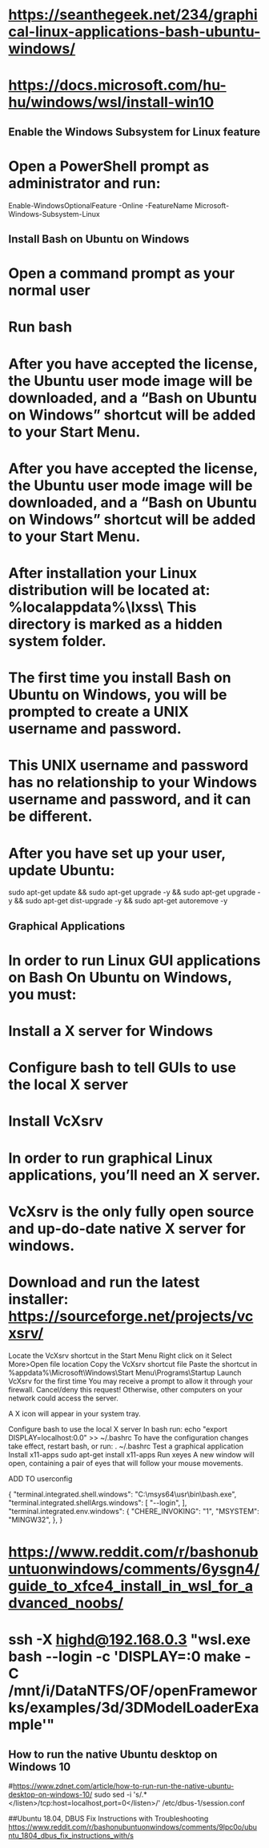 # https://seanthegeek.net/234/graphical-linux-applications-bash-ubuntu-windows/
# https://docs.microsoft.com/hu-hu/windows/wsl/install-win10

## Enable the Windows Subsystem for Linux feature
# Open a PowerShell prompt as administrator and run:

Enable-WindowsOptionalFeature -Online -FeatureName Microsoft-Windows-Subsystem-Linux

## Install Bash on Ubuntu on Windows
# Open a command prompt as your normal user
# Run bash
# After you have accepted the license, the Ubuntu user mode image will be downloaded, and a “Bash on Ubuntu on Windows” shortcut will be added to your Start Menu.
# After you have accepted the license, the Ubuntu user mode image will be downloaded, and a “Bash on Ubuntu on Windows” shortcut will be added to your Start Menu.

# After installation your Linux distribution will be located at: %localappdata%\lxss\ This directory is marked as a hidden system folder.

# The first time you install Bash on Ubuntu on Windows, you will be prompted to create a UNIX username and password.

# This UNIX username and password has no relationship to your Windows username and password, and it can be different. 

# After you have set up your user, update Ubuntu:
sudo apt-get update && sudo apt-get upgrade -y && sudo apt-get upgrade -y && sudo apt-get dist-upgrade -y && sudo apt-get autoremove -y

## Graphical Applications

# In order to run Linux GUI applications on Bash On Ubuntu on Windows, you must:

# Install a X server for Windows
# Configure bash to tell GUIs to use the local X server
# Install VcXsrv
# In order to run graphical Linux applications, you’ll need an X server.

# VcXsrv is the only fully open source and up-do-date native X server for windows.

# Download and run the latest installer: https://sourceforge.net/projects/vcxsrv/
Locate the VcXsrv shortcut in the Start Menu
Right click on it
Select More>Open file location
Copy the VcXsrv shortcut file
Paste the shortcut in %appdata%\Microsoft\Windows\Start Menu\Programs\Startup
Launch VcXsrv for the first time
You may receive a prompt to allow it through your firewall. Cancel/deny this request! Otherwise, other computers on your network could access the server.

A X icon will appear in your system tray.

Configure bash to use the local X server
In bash run:
echo "export DISPLAY=localhost:0.0" >> ~/.bashrc
To have the configuration changes take effect, restart bash, or run:
. ~/.bashrc
Test a graphical application
Install x11-apps
sudo apt-get install x11-apps
Run xeyes
A new window will open, containing a pair of eyes that will follow your mouse movements.

ADD TO userconfig

{
    "terminal.integrated.shell.windows": "C:\\msys64\\usr\\bin\\bash.exe",
    "terminal.integrated.shellArgs.windows": [
        "--login",
    ],
    "terminal.integrated.env.windows": {
        "CHERE_INVOKING": "1",
        "MSYSTEM": "MINGW32",
    },
}

# https://www.reddit.com/r/bashonubuntuonwindows/comments/6ysgn4/guide_to_xfce4_install_in_wsl_for_advanced_noobs/

# ssh -X highd@192.168.0.3 "wsl.exe bash --login -c 'DISPLAY=:0 make -C /mnt/i/DataNTFS/OF/openFrameworks/examples/3d/3DModelLoaderExample'"

## How to run the native Ubuntu desktop on Windows 10
#https://www.zdnet.com/article/how-to-run-run-the-native-ubuntu-desktop-on-windows-10/
sudo sed -i 's/<listen>.*<\/listen>/<listen>tcp:host=localhost,port=0<\/listen>/' /etc/dbus-1/session.conf

##Ubuntu 18.04, DBUS Fix Instructions with Troubleshooting
https://www.reddit.com/r/bashonubuntuonwindows/comments/9lpc0o/ubuntu_1804_dbus_fix_instructions_with/s

